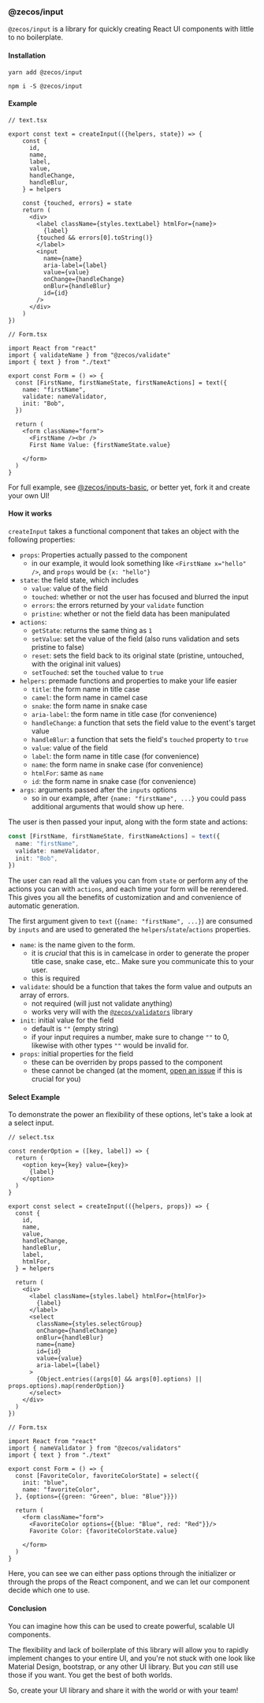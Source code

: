### @zecos/input

`@zecos/input` is a library for quickly creating React UI components with little to no boilerplate.

#### Installation

`yarn add @zecos/input`

`npm i -S @zecos/input`

#### Example

```tsx
// text.tsx

export const text = createInput(({helpers, state}) => {
    const {
      id,
      name,
      label,
      value,
      handleChange,
      handleBlur,
    } = helpers
    
    const {touched, errors} = state
    return (
      <div>
        <label className={styles.textLabel} htmlFor={name}>
          {label}
        {touched && errors[0].toString()}
        </label>
        <input
          name={name}
          aria-label={label}
          value={value}
          onChange={handleChange}
          onBlur={handleBlur}
          id={id}
        />
      </div>
    )
})
```

```tsx
// Form.tsx

import React from "react"
import { validateName } from "@zecos/validate"
import { text } from "./text"

export const Form = () => {
  const [FirstName, firstNameState, firstNameActions] = text({
    name: "firstName",
    validate: nameValidator,
    init: "Bob",
  })

  return (
    <form className="form">
      <FirstName /><br />
      First Name Value: {firstNameState.value}
      
    </form>
  )
}
```

For full example, see [@zecos/inputs-basic](https://github.com/zecos/inputs-basic), or better yet, fork it and create your own UI!

#### How it works

`createInput` takes a functional component that takes an object with the following properties:

* `props`: Properties actually passed to the component
  * in our example, it would look something like `<FirstName x="hello" />`, and `props` would be `{x: "hello"}`
* `state`: the field state, which includes
  * `value`: value of the field
  * `touched`: whether or not the user has focused and blurred the input
  * `errors`: the errors returned by your `validate` function
  * `pristine`: whether or not the field data has been manipulated
* `actions`:
  * `getState`: returns the same thing as `1`
  * `setValue`: set the value of the field (also runs validation and sets pristine to false)
  * `reset`: sets the field back to its original state (pristine, untouched, with the original init values)
  * `setTouched`: set the `touched` value to `true`
* `helpers`: premade functions and properties to make your life easier
  * `title`: the form name in title case
  * `camel`: the form name in camel case
  * `snake`: the form name in snake case
  * `aria-label`: the form name in title case (for convenience)
  * `handleChange`: a function that sets the field value to the event's target value
  * `handleBlur`: a function that sets the field's `touched` property to `true`
  * `value`: value of the field 
  * `label`: the form name in title case (for convenience)
  * `name`: the form name in snake case (for convenience)
  * `htmlFor`: same as `name`
  * `id`: the form name in snake case (for convenience)
* `args`: arguments passed after the `inputs` options
  * so in our example, after `{name: "firstName", ...}` you could pass additional arguments that would show up here.

The user is then passed your input, along with the form state and actions:

```ts
const [FirstName, firstNameState, firstNameActions] = text({
  name: "firstName",
  validate: nameValidator,
  init: "Bob",
})
```

The user can read all the values you can from `state` or perform any of the actions you can with `actions`, and each time your form will be rerendered. This gives you all the benefits of customization and and convenience of automatic generation.

The first argument given to `text` (`{name: "firstName", ...}`) are consumed by `inputs` and are used to generated the `helpers`/`state`/`actions` properties.

* `name`: is the name given to the form.
  * it is *crucial* that this is in camelcase in order to generate the proper title case, snake case, etc.. Make sure you communicate this to your user.
  * this is required
* `validate`: should be a function that takes the form value and outputs an array of errors.
  * not required (will just not validate anything)
  * works very will with the [`@zecos/validators`](https://npmjs.org/@zecos/validators`) library
* `init`: initial value for the field
  * default is `""` (empty string)
  * if your input requires a number, make sure to change `""` to 0, likewise with other types `""` would be invalid for.
* `props`: initial properties for the field
  * these can be overriden by props passed to the component
  * these cannot be changed (at the moment, [open an issue](https://github.com/zecos/input/issues/new) if this is crucial for you)

#### Select Example

To demonstrate the power an flexibility of these options, let's take a look at a select input.

```tsx
// select.tsx

const renderOption = ([key, label]) => {
  return (
    <option key={key} value={key}>
      {label}
    </option>
  )
}

export const select = createInput(({helpers, props}) => {
  const {
    id,
    name,
    value,
    handleChange,
    handleBlur,
    label,
    htmlFor,
  } = helpers

  return (
    <div>
      <label className={styles.label} htmlFor={htmlFor}>
        {label}
      </label>
      <select
        className={styles.selectGroup}
        onChange={handleChange}
        onBlur={handleBlur}
        name={name}
        id={id}
        value={value}
        aria-label={label}
      >
        {Object.entries((args[0] && args[0].options) || props.options).map(renderOption)}
      </select>
    </div>
  )
})
```

```tsx
// Form.tsx

import React from "react"
import { nameValidator } from "@zecos/validators"
import { text } from "./text"

export const Form = () => {
  const [FavoriteColor, favoriteColorState] = select({
    init: "blue",
    name: "favoriteColor",
  }, {options={{green: "Green", blue: "Blue"}}})

  return (
    <form className="form">
      <FavoriteColor options={{blue: "Blue", red: "Red"}}/>
      Favorite Color: {favoriteColorState.value}
      
    </form>
  )
}
```

Here, you can see we can either pass options through the initializer or through the props of the React component, and we can let our component decide which one to use.

#### Conclusion 

You can imagine how this can be used to create powerful, scalable UI components.

The flexibility and lack of boilerplate of this library will allow you to rapidly implement changes to your entire UI, and you're not stuck with one look like Material Design, bootstrap, or any other UI library. But you *can* still use those if you want. You get the best of both worlds.

So, create your UI library and share it with the world or with your team!